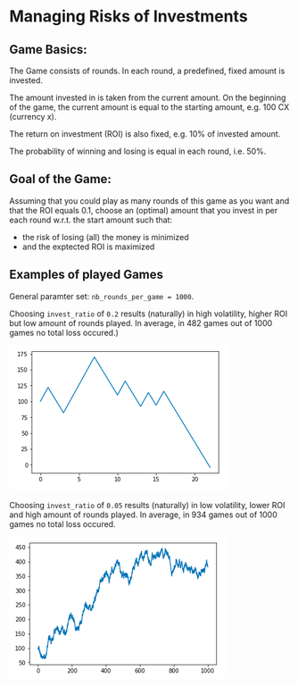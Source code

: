 # Managing Risks of Investments

## Game Basics:

The Game consists of rounds. In each round, a predefined, fixed amount is invested.

The amount invested in is taken from the current amount. On the beginning of the game,
the current amount is equal to the starting amount, e.g. 100 CX (currency x).

The return on investment (ROI) is also fixed, e.g. 10% of invested amount.

The probability of winning and losing is equal in each round, i.e. 50%.

## Goal of the Game:

Assuming that you could play as many rounds of this game as you want and that 
the ROI equals 0.1, choose an (optimal) amount that you invest in per each round 
w.r.t. the start amount such that:

- the risk of losing (all) the money is minimized 
- and the exptected ROI is maximized

## Examples of played Games

General paramter set: `nb_rounds_per_game = 1000`.

Choosing `invest_ratio` of `0.2` results (naturally) in high volatility, higher 
ROI but low amount of rounds played. In average, in 482 games out of 1000 games
no total loss occured.)

![invest-ratio-02](https://github.com/dichotomies/investment-game/blob/master/invest-ratio-02.png "High Invest-Ratio")

Choosing `invest_ratio` of `0.05` results (naturally) in low volatility, lower 
ROI and high amount of rounds played. In average, in 934 games out of 1000 games
no total loss occured.

![invest-ratio-005](https://github.com/dichotomies/investment-game/blob/master/invest-ratio-005.png "Low Invest-Ratio")

